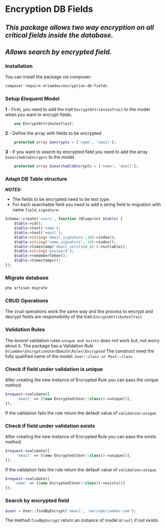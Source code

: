 # Encryption DB Fields

## _This package allows two way encryption on all critical fields inside the database._
## _Allows search by encrypted field._

### Installation

You can install the package via composer:

```bash
composer require oriamdev/encryption-db-fields
```

### Setup Eloquent Model
**1** - First, you need to add the trait `EncryptAttributesTrait` to the model when you want to encrypt fields.
```php
    use EncryptAttributesTrait;
```
**2** - Define the array with fields to be encrypted
```php
    protected array $encrypts = ['name', 'email'];
```
**3** - If you want to search by encrypted field you need to add the array `$searchableEncrypts` to the model.
```php
    protected array $searchableEncrypts = ['name', 'email'];
```

### Adapt DB Table structure
***NOTES:***
- The fields to be encrypted need to be text type.
- For each searchable field you need to add a string field to migration with name `field_signature`

```php
Schema::create('users', function (Blueprint $table) {
    $table->id();
    $table->text('name'); 
    $table->text('email');
    $table->string('email_signature',10)->index();
    $table->string('name_signature', 10)->index();
    $table->timestamp('email_verified_at')->nullable();
    $table->string('password');
    $table->rememberToken();
    $table->timestamps();
});
```
### Migrate database
```php
php artisan migrate
```

### CRUD Operations
The crud operations work the same way and the process to encrypt and decrypt fields are responsibility of the trait `EncryptAttributesTrait`

### Validation Rules
The _laravel_ validation rules ```unique and exists``` does not work but, not worry about it.
The package has a Validation Rule `Oriamdev\EncryptionUserDbAuth\Rules\Encrypted`
The construct need the fully qualified name of the model. `User::class or Post::class`
### Check if field under validation is unique
After creating the new instance of Encrypted Rule you can pass the unique method
```php
$request->validate([
     'email' => [(new Encrypted(User::class))->unique()],
]);
```
If the validation fails the rule return the default value of `validation:unique`
### Check if field under validation exists
After creating the new instance of Encrypted Rule you can pass the exists method
```php
$request->validate([
     'email' => [(new Encrypted(User::class))->unique()],
]);
```
If the validation fails the rule return the default value of `validation:unique`
```php
$request->validate([
    'name' => [(new Encrypted(User::class))->exists()]
]);
```
### Search by encrypted field
```php
$user = User::findByEncrypt('email', 'mario@oriamdev.com');
```
The method `findByEncrypt` return an instance of model or `null` if not exists.
